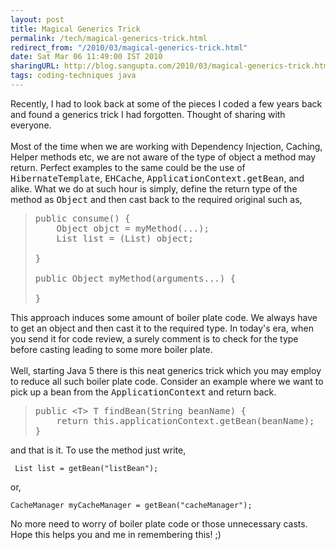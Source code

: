 ```yaml
---
layout: post
title: Magical Generics Trick
permalink: /tech/magical-generics-trick.html
redirect_from: "/2010/03/magical-generics-trick.html"
date: Sat Mar 06 11:49:00 IST 2010
sharingURL: http://blog.sangupta.com/2010/03/magical-generics-trick.html
tags: coding-techniques java
---
```

Recently, I had to look back at some of the pieces I coded a few years back and found a generics trick I had forgotten. Thought of sharing with everyone.
<br>
<br>Most of the time when we are working with Dependency Injection, Caching, Helper methods etc, we are not aware of the type of object a method may return. Perfect examples to the same could be the use of 
<tt>HibernateTemplate</tt>, 
<tt>EHCache</tt>, 
<tt>ApplicationContext.getBean</tt>, and alike. What we do at such hour is simply, define the return type of the method as 
<tt>Object</tt> and then cast back to the required original such as,
<br>
<blockquote>
    <pre>public consume() {<br>    Object objct = myMethod(...);<br>    List list = (List) object;<br>    <br>}<br><br>public Object myMethod(arguments...) {<br><br>}</pre>
</blockquote>This approach induces some amount of boiler plate code. We always have to get an object and then cast it to the required type. In today's era, when you send it for code review, a surely comment is to check for the type before casting leading to some more boiler plate.
<br>
<br>Well, starting Java 5 there is this neat generics trick which you may employ to reduce all such boiler plate code. Consider an example where we want to pick up a bean from the 
<tt>ApplicationContext</tt> and return back.
<br>
<blockquote>
    <pre>public &lt;T&gt; T findBean(String beanName) {<br>    return this.applicationContext.getBean(beanName);<br>}</pre>
</blockquote>and that is it. To use the method just write,
<br>

```
 List list = getBean("listBean");
 ```
 or,
 ```
 CacheManager myCacheManager = getBean("cacheManager");
 ```

No more need to worry of boiler plate code or those unnecessary casts. Hope this helps you and me in remembering this! ;)
